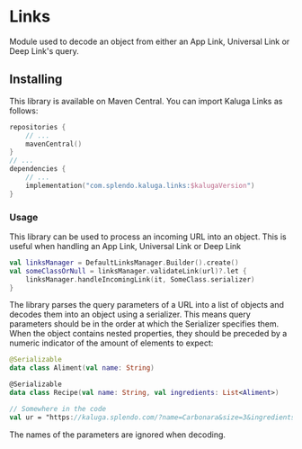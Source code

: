 # Links

Module used to decode an object from either an App Link, Universal Link or Deep Link's query.

## Installing
This library is available on Maven Central. You can import Kaluga Links as follows:

```kotlin
repositories {
    // ...
    mavenCentral()
}
// ...
dependencies {
    // ...
    implementation("com.splendo.kaluga.links:$kalugaVersion")
}
```

### Usage
This library can be used to process an incoming URL into an object. This is useful when handling an App Link, Universal Link or Deep Link

```kotlin
val linksManager = DefaultLinksManager.Builder().create()
val someClassOrNull = linksManager.validateLink(url)?.let {
    linksManager.handleIncomingLink(it, SomeClass.serializer)
}
```

The library parses the query parameters of a URL into a list of objects and decodes them into an object using a serializer.
This means query parameters should be in the order at which the Serializer specifies them.
When the object contains nested properties, they should be preceded by a numeric indicator of the amount of elements to expect:

```kotlin
@Serializable 
data class Aliment(val name: String)

@Serializable 
data class Recipe(val name: String, val ingredients: List<Aliment>)

// Somewhere in the code
val ur = "https://kaluga.splendo.com/?name=Carbonara&size=3&ingredients=Spaghetti&ingredients=Bacon&ingredients=Egg"

```

The names of the parameters are ignored when decoding.

